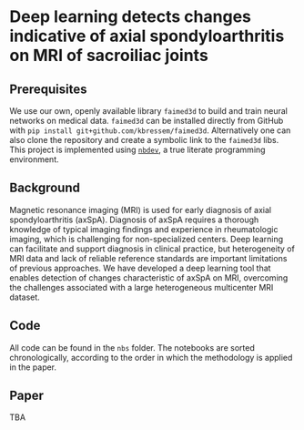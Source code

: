 # Deep learning detects changes indicative of axial spondyloarthritis on MRI of sacroiliac joints

## Prerequisites
We use our own, openly available library `faimed3d` to build and train neural networks on medical data. `faimed3d` can be installed directly from GitHub with `pip install git+github.com/kbressem/faimed3d`. Alternatively one can also clone the repository and create a symbolic link to the `faimed3d` libs.   
This project is implemented using [`nbdev`](https://nbdev.fast.ai/), a true literate programming environment. 

## Background
Magnetic resonance imaging (MRI) is used for early diagnosis of axial spondyloarthritis (axSpA). Diagnosis of axSpA requires a thorough knowledge of typical imaging findings and experience in rheumatologic imaging, which is challenging for non-specialized centers. Deep learning can facilitate and support diagnosis in clinical practice, but heterogeneity of MRI data and lack of reliable reference standards are important limitations of previous approaches.
We have developed a deep learning tool that enables detection of changes characteristic of axSpA on MRI, overcoming the challenges associated with a large heterogeneous multicenter MRI dataset. 

## Code
All code can be found in the `nbs` folder. The notebooks are sorted chronologically, according to the order in which the methodology is applied in the paper. 

## Paper
TBA
